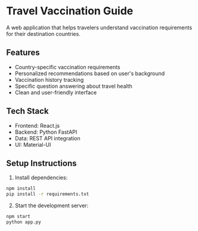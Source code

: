 # Travel Vaccination Guide

A web application that helps travelers understand vaccination requirements for their destination countries.

## Features

- Country-specific vaccination requirements
- Personalized recommendations based on user's background
- Vaccination history tracking
- Specific question answering about travel health
- Clean and user-friendly interface

## Tech Stack

- Frontend: React.js
- Backend: Python FastAPI
- Data: REST API integration
- UI: Material-UI

## Setup Instructions

1. Install dependencies:
```bash
npm install
pip install -r requirements.txt
```

2. Start the development server:
```bash
npm start
python app.py
```
